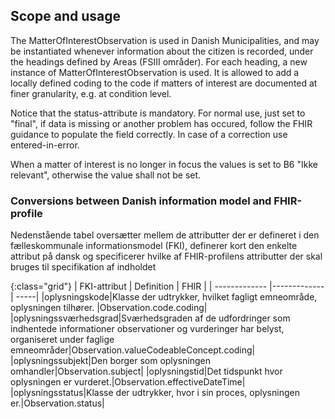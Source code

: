 ## Scope and usage
The MatterOfInterestObservation is used in Danish Municipalities, and may be instantiated whenever information about the citizen is recorded, under the headings defined by Areas (FSIII områder). For each heading, a new instance of MatterOfInterestObservation is used. It is allowed to add a locally defined coding to the code if matters of interest are documented at finer granularity, e.g. at condition level.

Notice that the status-attribute is mandatory. For normal use, just set to "final", if data is missing or another problem has occured, follow the FHIR guidance to populate the field correctly. In case of a correction use entered-in-error.

When a matter of interest is no longer in focus the values is set to B6 "Ikke relevant", otherwise the value shall not be set.

### Conversions between Danish information model and FHIR-profile

Nedenstående tabel oversætter mellem de attributter der er defineret i den fælleskommunale informationsmodel (FKI), definerer kort den enkelte attribut på dansk og specificerer hvilke af FHIR-profilens attributter der skal bruges til specifikation af indholdet

{:class="grid"}
|   FKI-attribut      | Definition        | FHIR  |
| ------------- |-------------| -----|
|oplysningskode|Klasse der udtrykker, hvilket fagligt emneområde, oplysningen tilhører. |Observation.code.coding|
|oplysningssværhedsgrad|Sværhedsgraden af de udfordringer som indhentede informationer observationer og vurderinger har belyst, organiseret under faglige emneområder|Observation.valueCodeableConcept.coding|
|oplysningssubjekt|Den borger som oplysningen omhandler|Observation.subject|
|oplysningstid|Det tidspunkt hvor oplysningen er vurderet.|Observation.effectiveDateTime|
|oplysningsstatus|Klasse der udtrykker, hvor i sin proces, oplysningen er.|Observation.status|